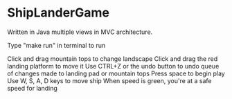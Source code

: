 # ShipLanderGame
Written in Java
multiple views in MVC architecture.

Type "make run" in terminal to run

Click and drag mountain tops to change landscape
Click and drag the red landing platform to move it
Use CTRL+Z or the undo button to undo queue of changes made to landing pad or mountain tops
Press space to begin play
Use W, S, A, D keys to move ship
When speed is green, you're at a safe speed for landing
